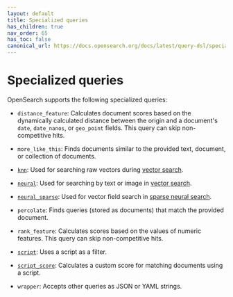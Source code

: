```yaml
---
layout: default
title: Specialized queries
has_children: true
nav_order: 65
has_toc: false
canonical_url: https://docs.opensearch.org/docs/latest/query-dsl/specialized/index/
---
```


# Specialized queries

OpenSearch supports the following specialized queries:

- `distance_feature`: Calculates document scores based on the dynamically calculated distance between the origin and a document's `date`, `date_nanos`, or `geo_point` fields. This query can skip non-competitive hits.

- `more_like_this`: Finds documents similar to the provided text, document, or collection of documents.

- [`knn`]({{site.url}}{{site.baseurl}}/query-dsl/specialized/k-nn/): Used for searching raw vectors during [vector search]({{site.url}}{{site.baseurl}}/vector-search/).

- [`neural`]({{site.url}}{{site.baseurl}}/query-dsl/specialized/neural/): Used for searching by text or image in [vector search]({{site.url}}{{site.baseurl}}/search-plugins/neural-search/).

- [`neural_sparse`]({{site.url}}{{site.baseurl}}/query-dsl/specialized/neural-sparse/): Used for vector field search in [sparse neural search]({{site.url}}{{site.baseurl}}/search-plugins/neural-sparse-search/).

- `percolate`: Finds queries (stored as documents) that match the provided document.

- `rank_feature`: Calculates scores based on the values of numeric features. This query can skip non-competitive hits.

- [`script`]({{site.url}}{{site.baseurl}}/query-dsl/specialized/script/): Uses a script as a filter.

- [`script_score`]({{site.url}}{{site.baseurl}}/query-dsl/specialized/script-score/): Calculates a custom score for matching documents using a script.

- `wrapper`: Accepts other queries as JSON or YAML strings.
